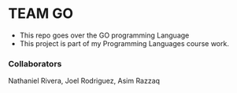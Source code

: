 
# TEAM GO 

- This repo goes over the GO programming Language
- This project is part of my Programming Languages course work. 

### Collaborators

Nathaniel Rivera,
Joel Rodriguez,
Asim Razzaq
